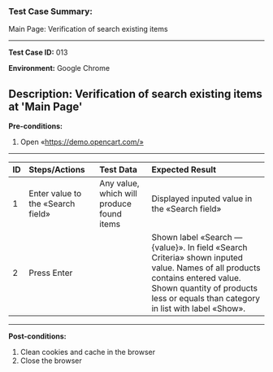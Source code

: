### Test Case Summary:
Main Page: Verification of search existing items

---

**Test Case ID:** 013

**Environment:** Google Chrome

**Description:**
Verification of search existing items at 'Main Page' 
---

**Pre-conditions:**
1. Open «https://demo.opencart.com/»  

---

|      ID       | Steps/Actions |  Test Data  | Expected Result |
| ------------- |:--------------| :---------- | :-------------- |
|       1       |Enter value to the «Search field»| Any value, which will produce found items | Displayed inputed value in the «Search field»
|       2       |Press Enter| | Shown label «Search — {value}». In field «Search Criteria» shown inputed value.  Names of all products contains entered value. Shown quantity of products less or equals than category in list with label «Show». 

---

**Post-conditions:**
1. Clean cookies and cache in the browser
2. Close the browser